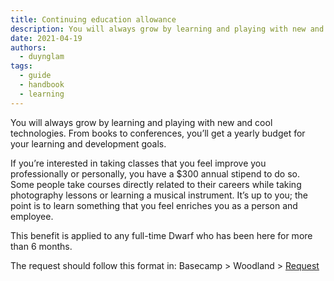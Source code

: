 ```yaml
---
title: Continuing education allowance
description: You will always grow by learning and playing with new and cool technologies. From books to conferences, you’ll get a yearly budget for your learning and development goals.
date: 2021-04-19
authors:
  - duynglam
tags:
  - guide
  - handbook
  - learning
---
```


You will always grow by learning and playing with new and cool technologies. From books to conferences, you’ll get a yearly budget for your learning and development goals.

If you’re interested in taking classes that you feel improve you professionally or personally, you have a $300 annual stipend to do so. Some people take courses directly related to their careers while taking photography lessons or learning a musical instrument. It’s up to you; the point is to learn something that you feel enriches you as a person and employee.

This benefit is applied to any full-time Dwarf who has been here for more than 6 months.

The request should follow this format in: Basecamp > Woodland > [Request](https://3.basecamp.com/4108948/buckets/9403032/todolists/1557155199)
